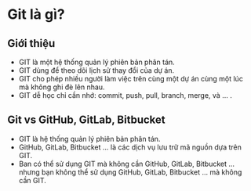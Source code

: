 # Git là gì?

## Giới thiệu

- GIT là một hệ thống quản lý phiên bản phân tán.
- GIT dùng để theo dõi lịch sử thay đổi của dự án.
- GIT cho phép nhiều người làm việc trên cùng một dự án cùng một lúc mà không ghi đè lên nhau.
- GIT dễ học chỉ cần nhớ: commit, push, pull, branch, merge, và ... .

## Git vs GitHub, GitLab, Bitbucket

- GIT là hệ thống quản lý phiên bản phân tán.
- GitHub, GitLab, Bitbucket ... là các dịch vụ lưu trữ mã nguồn dựa trên GIT.
- Ban có thể sử dụng GIT mà không cần GitHub, GitLab, Bitbucket ... nhưng bạn không thể sử dụng GitHub, GitLab, Bitbucket ... mà không cần GIT.
